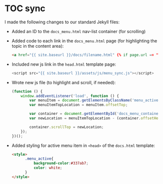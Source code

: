 # TOC sync

I made the following changes to our standard Jekyll files:

- Added an ID to the `docs_menu.html` nav-list container (for scrolling)
- Added code to each link in the `docs_menu.html` page (for highlighting the topic in the content area):
    ```html
    <a href="{{ site.baseurl }}/docs/filename.html" {% if page.url == "/docs/filename.html" %}class="menu_active"{% endif %}>Link Text Here</a>

    ```
    
- Included new js link in the `head.html` template page:
    ```js
    <script src="{{ site.baseurl }}/assets/js/menu_sync.js"></script>
    ```
- Wrote new js file (to highlight and scroll, if needed):
    ```js
    (function () {
        window.addEventListener('load', function () {
            var menuItem = document.getElementsByClassName('menu_active')[0].parentElement;
            var menuItemTopLocation = menuItem.offsetTop;

            var container = document.getElementById('docs_menu_container')
            var newLocation = menuItemTopLocation - (container.offsetHeight - menuItem.scrollHeight - 50);

            container.scrollTop = newLocation;
        });
    })();
    ```
 
- Added styling for active menu item in `<head>` of the `docs.html` template:
  ```html
  <style>
        .menu_active{
            background-color:#337ab7;
            color: white;
        }
  </style>
  ```
